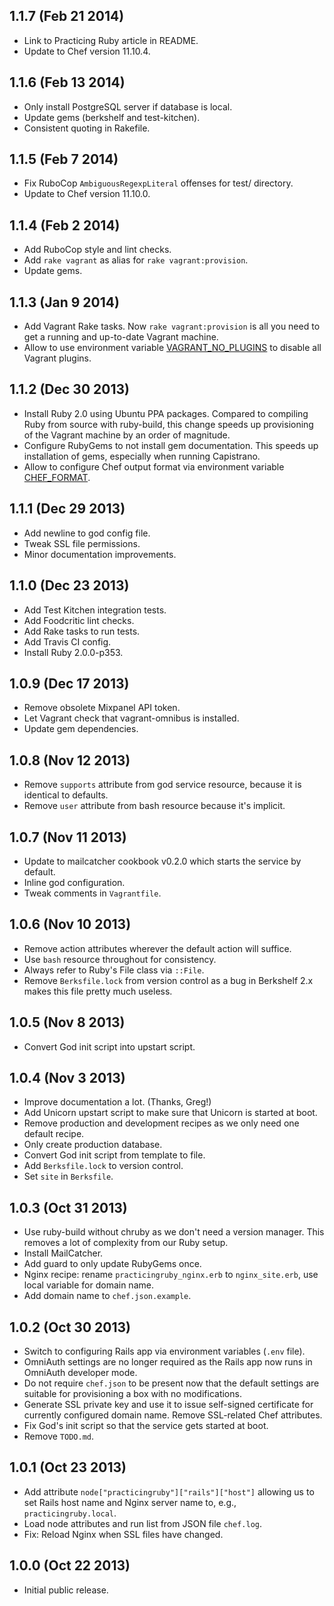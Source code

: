 ## 1.1.7 (Feb 21 2014)

* Link to Practicing Ruby article in README.
* Update to Chef version 11.10.4.

## 1.1.6 (Feb 13 2014)

* Only install PostgreSQL server if database is local.
* Update gems (berkshelf and test-kitchen).
* Consistent quoting in Rakefile.

## 1.1.5 (Feb 7 2014)

* Fix RuboCop `AmbiguousRegexpLiteral` offenses for test/ directory.
* Update to Chef version 11.10.0.

## 1.1.4 (Feb 2 2014)

* Add RuboCop style and lint checks.
* Add `rake vagrant` as alias for `rake vagrant:provision`.
* Update gems.

## 1.1.3 (Jan 9 2014)

* Add Vagrant Rake tasks. Now `rake vagrant:provision` is all you need to get a
  running and up-to-date Vagrant machine.
* Allow to use environment variable [VAGRANT_NO_PLUGINS](http://docs.vagrantup.com/v2/other/environmental-variables.html)
  to disable all Vagrant plugins.

## 1.1.2 (Dec 30 2013)

* Install Ruby 2.0 using Ubuntu PPA packages. Compared to compiling Ruby from
  source with ruby-build, this change speeds up provisioning of the Vagrant
  machine by an order of magnitude.
* Configure RubyGems to not install gem documentation. This speeds up
  installation of gems, especially when running Capistrano.
* Allow to configure Chef output format via environment variable
  [CHEF_FORMAT](http://mlafeldt.github.io/blog/2013/10/debugging-chef-runs-with-chef-log/).

## 1.1.1 (Dec 29 2013)

* Add newline to god config file.
* Tweak SSL file permissions.
* Minor documentation improvements.

## 1.1.0 (Dec 23 2013)

* Add Test Kitchen integration tests.
* Add Foodcritic lint checks.
* Add Rake tasks to run tests.
* Add Travis CI config.
* Install Ruby 2.0.0-p353.

## 1.0.9 (Dec 17 2013)

* Remove obsolete Mixpanel API token.
* Let Vagrant check that vagrant-omnibus is installed.
* Update gem dependencies.

## 1.0.8 (Nov 12 2013)

* Remove `supports` attribute from god service resource, because it is identical
  to defaults.
* Remove `user` attribute from bash resource because it's implicit.

## 1.0.7 (Nov 11 2013)

* Update to mailcatcher cookbook v0.2.0 which starts the service by default.
* Inline god configuration.
* Tweak comments in `Vagrantfile`.

## 1.0.6 (Nov 10 2013)

* Remove action attributes wherever the default action will suffice.
* Use `bash` resource throughout for consistency.
* Always refer to Ruby's File class via `::File`.
* Remove `Berksfile.lock` from version control as a bug in Berkshelf 2.x makes
  this file pretty much useless.

## 1.0.5 (Nov 8 2013)

* Convert God init script into upstart script.

## 1.0.4 (Nov 3 2013)

* Improve documentation a lot. (Thanks, Greg!)
* Add Unicorn upstart script to make sure that Unicorn is started at boot.
* Remove production and development recipes as we only need one default recipe.
* Only create production database.
* Convert God init script from template to file.
* Add `Berksfile.lock` to version control.
* Set `site` in `Berksfile`.

## 1.0.3 (Oct 31 2013)

* Use ruby-build without chruby as we don't need a version manager. This removes
  a lot of complexity from our Ruby setup.
* Install MailCatcher.
* Add guard to only update RubyGems once.
* Nginx recipe: rename `practicingruby_nginx.erb` to `nginx_site.erb`, use local
  variable for domain name.
* Add domain name to `chef.json.example`.

## 1.0.2 (Oct 30 2013)

* Switch to configuring Rails app via environment variables (`.env` file).
* OmniAuth settings are no longer required as the Rails app now runs in OmniAuth
  developer mode.
* Do not require `chef.json` to be present now that the default settings are
  suitable for provisioning a box with no modifications.
* Generate SSL private key and use it to issue self-signed certificate for
  currently configured domain name. Remove SSL-related Chef attributes.
* Fix God's init script so that the service gets started at boot.
* Remove `TODO.md`.

## 1.0.1 (Oct 23 2013)

* Add attribute `node["practicingruby"]["rails"]["host"]` allowing us to set
  Rails host name and Nginx server name to, e.g., `practicingruby.local`.
* Load node attributes and run list from JSON file `chef.log`.
* Fix: Reload Nginx when SSL files have changed.

## 1.0.0 (Oct 22 2013)

* Initial public release.
